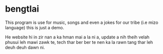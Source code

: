 # bengtlai
This program is use for music, songs and even a jokes for our tribe (i.e mizo language) this is just a demo.

He website hi in zir nan a ka hman mai a la ni a, update a nih theih velah phusui leh mawi zawk te, tech thar ber ber te nen ka la rawn tang thar leh deuh deuh dawn ni.
